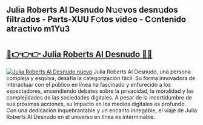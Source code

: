 ## Julia Roberts Al Desnudo N𝚞𝚎vos desn𝚞dos filtr𝚊dos - Parts-XUU F𝚘tos vid𝚎o - C𝚘ntenido atr𝚊ctivo m1Yu3

# <h2><a href="http://mb2wgz.tromn.icu/?c=Julia+Roberts+Al+Desnudo">🔗👉👉👉 Julia Roberts Al Desnudo 🔗🔗</a></h2>

[![Julia Roberts Al Desnudo nuevo](https://i.imgur.com/pEAQMta.gif)](http://mb2wgz.tromn.icu/?c=Julia+Roberts+Al+Desnudo)
Julia Roberts Al Desnudo, una persona compleja y esquiva, desafía la categorización fácil. Su forma innovadora de interactuar con el público en línea ha fascinado y enfurecido a los espectadores, encendiendo debates sobre la privacidad, la moralidad y las complejidades de las sociedades digitales. A pesar de la incertidumbre de sus próximas acciones, su impacto en los medios digitales es profundo. Con una dedicación inquebrantable y un encanto innegable, el viaje de Julia Roberts Al Desnudo en el universo en línea es interminable.
